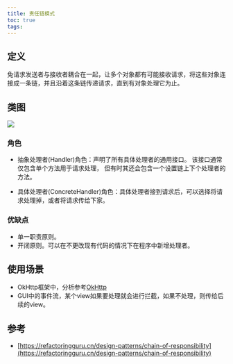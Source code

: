 ```yaml
---
title: 责任链模式
toc: true
tags: 
---
```




## 定义

免请求发送者与接收者耦合在一起，让多个对象都有可能接收请求，将这些对象连接成一条链，并且沿着这条链传递请求，直到有对象处理它为止。

## 类图

![](./1.png)

### 角色

- 抽象处理者(Handler)角色：声明了所有具体处理者的通用接口。 该接口通常仅包含单个方法用于请求处理， 但有时其还会包含一个设置链上下个处理者的方法。

- 具体处理者(ConcreteHandler)角色：具体处理者接到请求后，可以选择将请求处理掉，或者将请求传给下家。

### 优缺点

- 单一职责原则。
- 开闭原则。可以在不更改现有代码的情况下在程序中新增处理者。

## 使用场景

- OkHttp框架中，分析参考[OkHttp](/wiki/Android/开源库/OkHttp/)
- GUI中的事件流，某个view如果要处理就会进行拦截，如果不处理，则传给后续的view。

## 参考

- [https://refactoringguru.cn/design-patterns/chain-of-responsibility](https://refactoringguru.cn/design-patterns/chain-of-responsibility)
